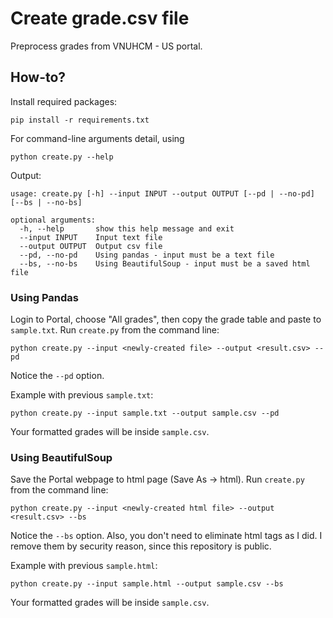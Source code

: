 # Create grade.csv file

Preprocess grades from VNUHCM - US portal.

## How-to?
Install required packages:
```
pip install -r requirements.txt
```

For command-line arguments detail, using
```
python create.py --help
```

Output:
```
usage: create.py [-h] --input INPUT --output OUTPUT [--pd | --no-pd] [--bs | --no-bs]

optional arguments:
  -h, --help       show this help message and exit
  --input INPUT    Input text file
  --output OUTPUT  Output csv file
  --pd, --no-pd    Using pandas - input must be a text file
  --bs, --no-bs    Using BeautifulSoup - input must be a saved html file
```


### Using Pandas
Login to Portal, choose "All grades", then copy the grade table and paste to 
`sample.txt`. Run `create.py` from the command line:
```
python create.py --input <newly-created file> --output <result.csv> --pd
```

Notice the `--pd` option.

Example with previous `sample.txt`:
```
python create.py --input sample.txt --output sample.csv --pd
```

Your formatted grades will be inside `sample.csv`. 

### Using BeautifulSoup
Save the Portal webpage to html page (Save As -> html). Run `create.py` from
the command line:
```
python create.py --input <newly-created html file> --output <result.csv> --bs
```

Notice the `--bs` option. Also, you don't need to eliminate html tags as I did.
I remove them by security reason, since this repository is public.

Example with previous `sample.html`:
```
python create.py --input sample.html --output sample.csv --bs
```

Your formatted grades will be inside `sample.csv`. 
